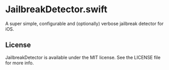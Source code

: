 # JailbreakDetector.swift

A super simple, configurable and (optionally) verbose jailbreak detector for iOS.

## License

JailbreakDetector is available under the MIT license. See the LICENSE file for more info.
